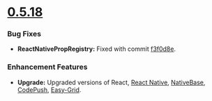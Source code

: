 
# [0.5.18](https://github.com/GeekyAnts/NativeBase-Blexh/releases/tag/v0.5.18)

### Bug Fixes

- **ReactNativePropRegistry:** Fixed with commit [f3f0d8e](https://github.com/GeekyAnts/NativeBase-Blexh/commit/f3f0d8e98108e3288dd702d103f65e994de78151).

### Enhancement Features

- **Upgrade:** Upgraded versions of React, [React Native](https://facebook.github.io/react-native/), [NativeBase](http://nativebase.io/), [CodePush](https://github.com/Microsoft/react-native-code-push), [Easy-Grid](https://github.com/GeekyAnts/react-native-easy-grid).
